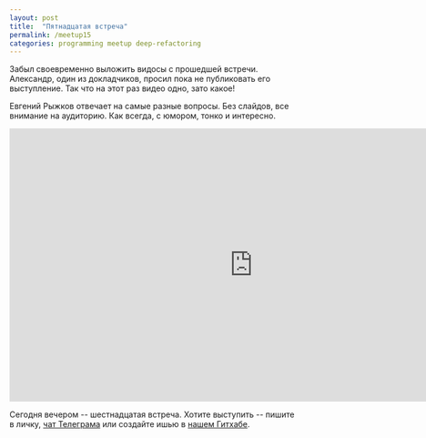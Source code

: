 ```yaml
---
layout: post
title:  "Пятнадцатая встреча"
permalink: /meetup15
categories: programming meetup deep-refactoring
---
```


[url-telegram]: https://telegram.me/deeprefactoring
[url-github]: https://github.com/deeprefactoring/deeprefactoring.github.io/issues

Забыл своевременно выложить видосы с прошедшей встречи. Александр, один из
докладчиков, просил пока не публиковать его выступление. Так что на этот раз
видео одно, зато какое!

Евгений Рыжков отвечает на самые разные вопросы. Без слайдов, все внимание на
аудиторию. Как всегда, с юмором, тонко и интересно.

<iframe width="854" height="480" src="https://www.youtube.com/embed/S2i4yP4l0tU"
frameborder="0" allowfullscreen></iframe>

Сегодня вечером -- шестнадцатая встреча. Хотите выступить -- пишите в личку,
[чат Телеграма][url-telegram] или создайте ишью в [нашем Гитхабе][url-github].
